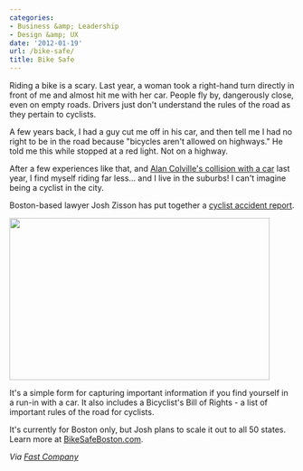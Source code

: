 ```yaml
---
categories:
- Business &amp; Leadership
- Design &amp; UX
date: '2012-01-19'
url: /bike-safe/
title: Bike Safe
---
```


Riding a bike is a scary. Last year, a woman took a right-hand turn directly in front of me and almost hit me with her car. People fly by, dangerously close, even on empty roads. Drivers just don't understand the rules of the road as they pertain to cyclists.

A few years back, I had a guy cut me off in his car, and then tell me I had no right to be in the road because "bicycles aren't allowed on highways." He told me this while stopped at a red light. Not on a highway.

After a few experiences like that, and <a href="http://alancolville.org/2011/02/in-the-saddle/">Alan Colville's collision with a car</a> last year, I find myself riding far less... and I live in the suburbs! I can't imagine being a cyclist in the city.

Boston-based lawyer Josh Zisson has put together a <a href="http://bikesafeboston.com/">cyclist accident report</a>.

<img src="https://gomakethings.com/wp-content/uploads/2012/01/cyclist-accident-report.jpg" alt="" title="cyclist-accident-report" width="460" height="287" class="aligncenter size-full wp-image-1956" />

It's a simple form for capturing important information if you find yourself in a run-in with a car. It also includes a Bicyclist's Bill of Rights - a list of important rules of the road for cyclists.

It's currently for Boston only, but Josh plans to scale it out to all 50 states. Learn more at <a href="http://bikesafeboston.com/">BikeSafeBoston.com</a>.

<em>Via <a href="http://www.fastcoexist.com/1679076/what-to-do-when-youre-doored-fill-out-a-bike-accident-report-card">Fast Company</a></em>